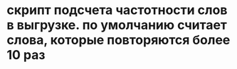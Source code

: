 # скрипт подсчета частотности слов в выгрузке. по умолчанию считает слова, которые повторяются более 10 раз
